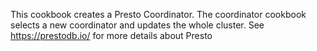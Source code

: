 This cookbook creates a Presto Coordinator.  The coordinator cookbook selects a new coordinator and updates the whole cluster.
See https://prestodb.io/ for more details about Presto
